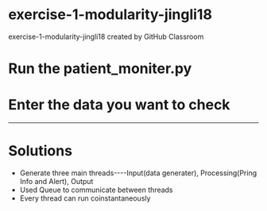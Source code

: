 # exercise-1-modularity-jingli18
exercise-1-modularity-jingli18 created by GitHub Classroom
# Run the patient_moniter.py  
# Enter the data you want to check  
***
# Solutions  
* Generate three main threads----Input(data generater), Processing(Pring Info and Alert), Output  
* Used Queue to communicate between threads  
* Every thread can run coinstantaneously
